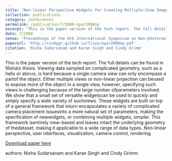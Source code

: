 ```yaml
---
title: "Non-linear Perspective Widgets for Creating Multiple-View Images"
collection: publications
category: conferences
permalink: /publication/7/2008-npar2008np
excerpt: 'This is the paper version of the tech report. The full details can be found in Nisha\s thesis. Viewing data sampled on complicated geometry,  such as a helix or atorus,  is hard because a single camera view can only encompass a partof the object. Either multiple views or non-linear projection can beused to expose more of the object in a single view,  however, specifying such views is challenging because of the large number ofparameters involved.  We show that a small set of versatile widgetscan be used to quickly and simply specify a wide variety of suchviews. These widgets are built on top of a general framework that inturn encapsulates a variety of complicated camera placement issuesinto a more natural set of parameters,  making the specification of newwidgets,  or combining multiple widgets,  simpler. This framework isentirely view-based and leaves intact the underlying geometry of thedataset,  making it applicable to a wide range of data types. Non-linear perspective,  user interfaces,  visualization,  camera control,  rendering, '
date: 7/2008
venue: 'Proceedings of the 6th International Symposium on Non-photorealistic Animation and Rendering'
paperurl: 'http://cindygr.github.io/files/npar2008np.pdf'
citation: 'Nisha Sudarsanam and Karan Singh and Cindy Grimm'
---
```

This is the paper version of the tech report. The full details can be found in Nisha\s thesis. Viewing data sampled on complicated geometry,  such as a helix or atorus,  is hard because a single camera view can only encompass a partof the object. Either multiple views or non-linear projection can beused to expose more of the object in a single view,  however, specifying such views is challenging because of the large number ofparameters involved.  We show that a small set of versatile widgetscan be used to quickly and simply specify a wide variety of suchviews. These widgets are built on top of a general framework that inturn encapsulates a variety of complicated camera placement issuesinto a more natural set of parameters,  making the specification of newwidgets,  or combining multiple widgets,  simpler. This framework isentirely view-based and leaves intact the underlying geometry of thedataset,  making it applicable to a wide range of data types. Non-linear perspective,  user interfaces,  visualization,  camera control,  rendering

[Download paper here](http://cindygr.github.io/files/npar2008np.pdf)

authors: Nisha Sudarsanam and Karan Singh and Cindy Grimm